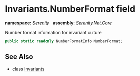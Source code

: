 # Invariants.NumberFormat field
**namespace:** *[Serenity](../../README.md#serenity-namespace)*   **assembly**: *[Serenity.Net.Core](../../README.md)*

Number format information for invariant culture

```csharp
public static readonly NumberFormatInfo NumberFormat;
```

## See Also

* class [Invariants](../Invariants.md)